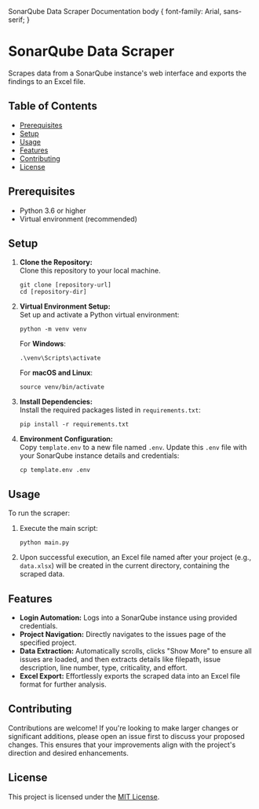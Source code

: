   SonarQube Data Scraper Documentation body { font-family: Arial, sans-serif; }

SonarQube Data Scraper
======================

Scrapes data from a SonarQube instance's web interface and exports the findings to an Excel file.

Table of Contents
-----------------

*   [Prerequisites](#prerequisites)
*   [Setup](#setup)
*   [Usage](#usage)
*   [Features](#features)
*   [Contributing](#contributing)
*   [License](#license)

Prerequisites
-------------

*   Python 3.6 or higher
*   Virtual environment (recommended)

Setup
-----

1.  **Clone the Repository:**  
    Clone this repository to your local machine.
    
        git clone [repository-url]
        cd [repository-dir]
    
2.  **Virtual Environment Setup:**  
    Set up and activate a Python virtual environment:
    
        python -m venv venv
    
    For **Windows**:
    
        .\venv\Scripts\activate
    
    For **macOS and Linux**:
    
        source venv/bin/activate
    
3.  **Install Dependencies:**  
    Install the required packages listed in `requirements.txt`:
    
        pip install -r requirements.txt
    
4.  **Environment Configuration:**  
    Copy `template.env` to a new file named `.env`. Update this `.env` file with your SonarQube instance details and credentials:
    
        cp template.env .env
    

Usage
-----

To run the scraper:

1.  Execute the main script:  
    
        python main.py
    
2.  Upon successful execution, an Excel file named after your project (e.g., `data.xlsx`) will be created in the current directory, containing the scraped data.

Features
--------

*   **Login Automation:** Logs into a SonarQube instance using provided credentials.
*   **Project Navigation:** Directly navigates to the issues page of the specified project.
*   **Data Extraction:** Automatically scrolls, clicks "Show More" to ensure all issues are loaded, and then extracts details like filepath, issue description, line number, type, criticality, and effort.
*   **Excel Export:** Effortlessly exports the scraped data into an Excel file format for further analysis.

Contributing
------------

Contributions are welcome! If you're looking to make larger changes or significant additions, please open an issue first to discuss your proposed changes. This ensures that your improvements align with the project's direction and desired enhancements.

License
-------

This project is licensed under the [MIT License](https://choosealicense.com/licenses/mit/).